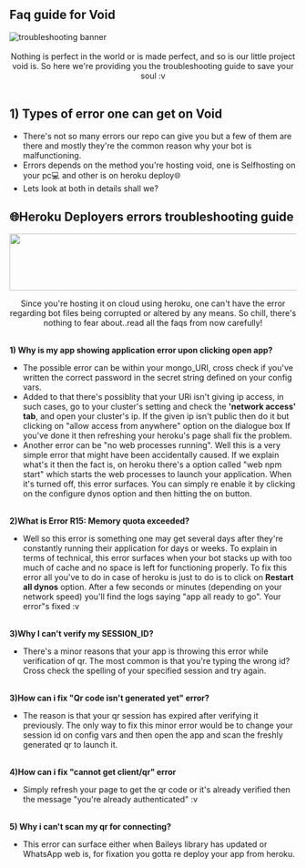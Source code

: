 ## Faq guide for Void
 <img src="https://encrypted-tbn0.gstatic.com/images?q=tbn:ANd9GcRCG1Ejs__vHbFp6Gah9NMUnSyMu6d---oGcw&usqp=CAU" alt="troubleshooting banner" border="0">
<div align="center"> <br>
Nothing is perfect in the world or is made perfect, and so is our little project void is. So here we're providing you the troubleshooting guide to save your soul :v <br>

<div align="left"><br>


## 1) Types of error one can get on Void
- There's not so many errors our repo can give you but a few of them are there and mostly they're the common reason why your bot is malfunctioning.
- Errors depends on the method you're hosting void, one is Selfhosting on your pc💻 and other is on heroku deploy🌐
- Lets look at both in details shall we?

## 🌐Heroku Deployers errors troubleshooting guide
<Img src="https://encrypted-tbn0.gstatic.com/images?q=tbn:ANd9GcQJwWh4muBfNGlWaTO3DL_X0bj3qSVraQehPQ&usqp=CAU" border="0" height="100" width="1000"><br>
<Div align="center">Since you're hosting it on cloud using heroku, one can't have the error regarding bot files being corrupted or altered by any means. So chill, there's nothing to fear about..read all the faqs from now carefully!<br>
<Div align="left">

<Br><strong>1) Why is my app showing application error upon clicking open app?</strong>
<Br> 
- The possible error can be within your mongo_URI, cross check if you've written the correct password in the secret string defined on your config vars.</li>
- Added to that there's possiblity that your URi isn't giving ip access, in such cases, go to your cluster's setting and check the <strong>'network access' tab</strong>, and open your cluster's ip. If the given ip isn't public then do it but clicking on "allow access from anywhere" option on the dialogue box
 If you've done it then refreshing your heroku's page shall fix the problem.</li>
- Another error can be "no web processes running". Well this is a very simple error that might have been accidentally caused. If we explain what's it then the fact is, on heroku there's a option called "web npm start" which starts the web processes to launch your application. When it's turned off, this error surfaces. You can simply re enable it by clicking on the configure dynos option and then hitting the on button.

<Br><strong>2)What is Error R15: Memory quota exceeded?</strong>

- Well so this error is something one may get several days after they're constantly running their application for days or weeks. To explain in terms of technical, this error surfaces when your bot stacks up with too much of cache and no space is left for functioning properly. To fix this error all you've to do in case of heroku is just to do is to click on <strong> Restart all dynos</strong> option. After a few seconds or minutes (depending on your network speed) you'll find the logs saying "app all ready to go". Your error"s fixed :v

<Br><Strong>3)Why I can't verify my SESSION_ID?</strong>
- There's a minor reasons that your app is throwing this error while verification of qr. The most common is that you're typing the wrong id? Cross check the spelling of your specified session and try again.

<Br><strong>3)How can i fix "Qr code isn't generated yet" error?</strong>
- The reason is that your qr session has expired after verifying it previously. The only way to fix this minor error would be to change your session id on config vars and then open the app and scan the freshly generated qr to launch it.

<Br><strong>4)How can i fix "cannot get client/qr" error</strong>
- Simply refresh your page to get the qr code or it's already verified then the message "you're already authenticated" :v

<Br><strong>5) Why i can't scan my qr for connecting?</strong>
- This error can surface either when Baileys library has updated or WhatsApp web is, for fixation you gotta re deploy your app from heroku.

